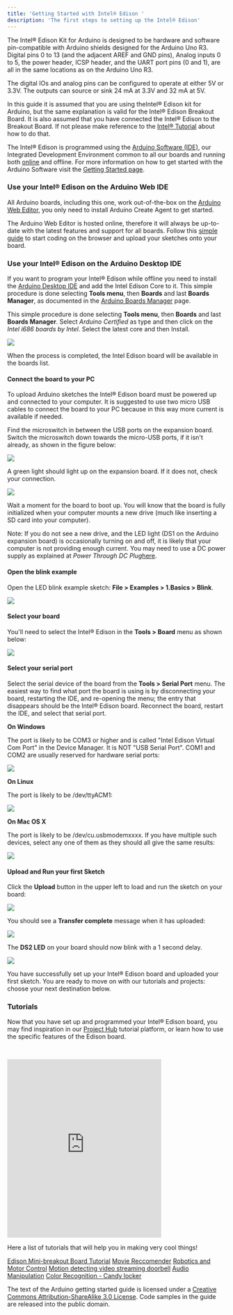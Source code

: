 ```yaml
---
title: 'Getting Started with Intel® Edison '
description: 'The first steps to setting up the Intel® Edison'
---
```


The Intel® Edison Kit for Arduino is designed to be hardware and software pin-compatible with Arduino shields designed for the Arduino Uno R3. Digital pins 0 to 13 (and the adjacent AREF and GND pins), Analog inputs 0 to 5, the power header, ICSP header, and the UART port pins (0 and 1), are all in the same locations as on the Arduino Uno R3.

The digital IOs and analog pins can be configured to operate at either 5V or 3.3V. The outputs can source or sink 24 mA at 3.3V and 32 mA at 5V.

In this guide it is assumed that you are using theIntel® Edison kit for Arduino, but the same explanation is valid for the Intel® Edison Breakout Board. It is also assumed that you have connected the Intel® Edison to the Breakout Board. If not please make reference to the [Intel® Tutorial](https://software.intel.com/en-us/articles/intel-edison-arduino-expansion-board-assembly) about how to do that.

The Intel® Edison is programmed using the [Arduino Software (IDE)](/en/Main/Software), our Integrated Development Environment common to all our boards and running both [online](https://create.arduino.cc/editor) and offline. For more information on how to get started with the Arduino Software visit the [Getting Started page](/en/Guide/HomePage).

### Use your Intel® Edison on the Arduino Web IDE



All Arduino boards, including this one, work out-of-the-box on the [Arduino Web Editor](https://create.arduino.cc/editor), you only need to install Arduino Create Agent to get started.

The Arduino Web Editor is hosted online, therefore it will always be up-to-date with the latest features and support for all boards. Follow this [simple guide](https://create.arduino.cc/projecthub/Arduino_Genuino/getting-started-with-arduino-web-editor-4b3e4a) to start coding on the browser and upload your sketches onto your board.





### Use your Intel® Edison on the Arduino Desktop IDE

If you want to program your Intel® Edison while offline you need to install the [Arduino Desktop IDE](/en/Main/Software) and add the Intel Edison Core to it. This simple procedure is done selecting **Tools menu**, then **Boards** and last **Boards Manager**, as documented in the [Arduino Boards Manager](/en/Guide/Cores) page.

This simple procedure is done selecting **Tools menu**, then **Boards** and last **Boards Manager**. Select _Arduino Certified_ as type and then click on the _Intel i686 boards by Intel_. Select the latest core and then Install.

![](./assets/Edison_BoardMgr.jpg)

When the process is completed, the Intel Edison board will be available in the boards list.

#### Connect the board to your PC

To upload Arduino sketches the Intel® Edison board must be powered up and connected to your computer. It is suggested to use two micro USB cables to connect the board to your PC because in this way more current is available if needed.

Find the microswitch in between the USB ports on the expansion board. Switch the microswitch down towards the micro-USB ports, if it isn't already, as shown in the figure below:

![](./assets/Edisonimg8.jpg)

A green light should light up on the expansion board. If it does not, check your connection.

![](./assets/Edison_imgE.jpg)

Wait a moment for the board to boot up. You will know that the board is fully initialized when your computer mounts a new drive (much like inserting a SD card into your computer).

Note: If you do not see a new drive, and the LED light (DS1 on the Arduino expansion board) is occasionally turning on and off, it is likely that your computer is not providing enough current. You may need to use a DC power supply as explained at _Power Through DC Plug_[here](https://software.intel.com/en-us/articles/intel-edison-arduino-expansion-board-assembly).

#### Open the blink example

Open the LED blink example sketch: **File > Examples > 1.Basics > Blink**.

![](./assets/UNO_Load_Blink.jpg)

#### Select your board

You'll need to select the Intel® Edison in the **Tools > Board** menu as shown below:

![](./assets/Edison_SelBoard.jpg)

#### Select your serial port

Select the serial device of the board from the **Tools > Serial Port** menu. The easiest way to find what port the board is using is by disconnecting your board, restarting the IDE, and re-opening the menu; the entry that disappears should be the Intel® Edison board. Reconnect the board, restart the IDE, and select that serial port.

**On Windows**

The port is likely to be COM3 or higher and is called "Intel Edison Virtual Com Port" in the Device Manager. It is NOT "USB Serial Port". COM1 and COM2 are usually reserved for hardware serial ports:

![](./assets/Edison_SelPort.jpg)

**On Linux**

The port is likely to be /dev/ttyACM1:

![](./assets/Edison_linux_port_select.png)

**On Mac OS X**

The port is likely to be /dev/cu.usbmodemxxxx. If you have multiple such devices, select any one of them as they should all give the same results:

![](./assets/Edison_osx_port_select.png)

#### Upload and Run your first Sketch

Click the **Upload** button in the upper left to load and run the sketch on your board:

![](./assets/UNO_Upload.png)

You should see a **Transfer complete** message when it has uploaded:

![](./assets/Edison_img15.png)

The **DS2 LED** on your board should now blink with a 1 second delay.

![](./assets/Edison_imgB.jpg)

You have successfully set up your Intel® Edison board and uploaded your first sketch. You are ready to move on with our tutorials and projects: choose your next destination below.

### Tutorials

Now that you have set up and programmed your Intel® Edison board, you may find inspiration in our [Project Hub](https://create.arduino.cc/projecthub/search?q=edison) tutorial platform, or learn how to use the specific features of the Edison board.

<iframe frameborder='0' height='410' scrolling='no' src='https://create.arduino.cc/projecthub/4378/3d-controller-bot-8e0ee1/embed?use_route=project' width='354' style='margin-top:30px'></iframe>

Here a list of tutorials that will help you in making very cool things!

[Edison Mini-breakout Board Tutorial](https://communities.intel.com/docs/DOC-23838)
[Movie Reccomender](https://communities.intel.com/docs/DOC-23878)
[Robotics and Motor Control](https://communities.intel.com/docs/DOC-23864)
[Motion detecting video streaming doorbell](https://communities.intel.com/docs/DOC-23972)
[Audio Manipulation](https://communities.intel.com/docs/DOC-24006)
[Color Recognition - Candy locker](https://communities.intel.com/docs/DOC-24179)

The text of the Arduino getting started guide is licensed under a
[Creative Commons Attribution-ShareAlike 3.0 License](http://creativecommons.org/licenses/by-sa/3.0/). Code samples in the guide are released into the public domain.
